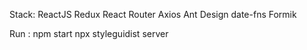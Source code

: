 Stack:
    ReactJS
    Redux
    React Router
    Axios
    Ant Design
    date-fns
    Formik

Run : 
    npm start 
    npx styleguidist server